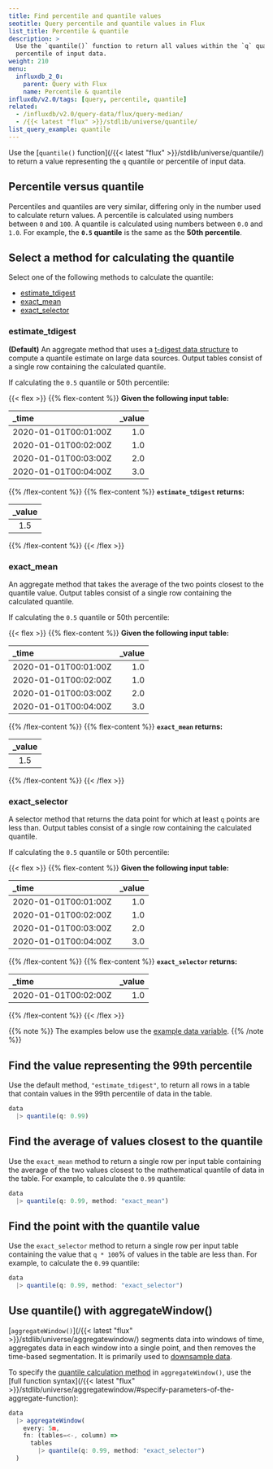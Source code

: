 ```yaml
---
title: Find percentile and quantile values
seotitle: Query percentile and quantile values in Flux
list_title: Percentile & quantile
description: >
  Use the `quantile()` function to return all values within the `q` quantile or
  percentile of input data.
weight: 210
menu:
  influxdb_2_0:
    parent: Query with Flux
    name: Percentile & quantile
influxdb/v2.0/tags: [query, percentile, quantile]
related:
  - /influxdb/v2.0/query-data/flux/query-median/
  - /{{< latest "flux" >}}/stdlib/universe/quantile/
list_query_example: quantile
---
```


Use the [`quantile()` function](/{{< latest "flux" >}}/stdlib/universe/quantile/)
to return a value representing the `q` quantile or percentile of input data.

## Percentile versus quantile
Percentiles and quantiles are very similar, differing only in the number used to calculate return values.
A percentile is calculated using numbers between `0` and `100`.
A quantile is calculated using numbers between `0.0` and `1.0`.
For example, the **`0.5` quantile** is the same as the **50th percentile**.

## Select a method for calculating the quantile
Select one of the following methods to calculate the quantile:

- [estimate_tdigest](#estimate_tdigest)
- [exact_mean](#exact_mean)
- [exact_selector](#exact_selector)

### estimate_tdigest
**(Default)** An aggregate method that uses a [t-digest data structure](https://github.com/tdunning/t-digest)
to compute a quantile estimate on large data sources.
Output tables consist of a single row containing the calculated quantile.

If calculating the `0.5` quantile or 50th percentile:

{{< flex >}}
{{% flex-content %}}
**Given the following input table:**

| _time                | _value |
|:-----                | ------:|
| 2020-01-01T00:01:00Z | 1.0    |
| 2020-01-01T00:02:00Z | 1.0    |
| 2020-01-01T00:03:00Z | 2.0    |
| 2020-01-01T00:04:00Z | 3.0    |
{{% /flex-content %}}
{{% flex-content %}}
**`estimate_tdigest` returns:**

| _value |
|:------:|
| 1.5    |
{{% /flex-content %}}
{{< /flex >}}

### exact_mean
An aggregate method that takes the average of the two points closest to the quantile value.
Output tables consist of a single row containing the calculated quantile.

If calculating the `0.5` quantile or 50th percentile:

{{< flex >}}
{{% flex-content %}}
**Given the following input table:**

| _time                | _value |
|:-----                | ------:|
| 2020-01-01T00:01:00Z | 1.0    |
| 2020-01-01T00:02:00Z | 1.0    |
| 2020-01-01T00:03:00Z | 2.0    |
| 2020-01-01T00:04:00Z | 3.0    |
{{% /flex-content %}}
{{% flex-content %}}
**`exact_mean` returns:**

| _value |
|:------:|
| 1.5    |
{{% /flex-content %}}
{{< /flex >}}

### exact_selector
A selector method that returns the data point for which at least `q` points are less than.
Output tables consist of a single row containing the calculated quantile.

If calculating the `0.5` quantile or 50th percentile:

{{< flex >}}
{{% flex-content %}}
**Given the following input table:**

| _time                | _value |
|:-----                | ------:|
| 2020-01-01T00:01:00Z | 1.0    |
| 2020-01-01T00:02:00Z | 1.0    |
| 2020-01-01T00:03:00Z | 2.0    |
| 2020-01-01T00:04:00Z | 3.0    |
{{% /flex-content %}}
{{% flex-content %}}
**`exact_selector` returns:**

| _time                | _value |
|:-----                | ------:|
| 2020-01-01T00:02:00Z | 1.0    |
{{% /flex-content %}}
{{< /flex >}}

{{% note %}}
The examples below use the [example data variable](/influxdb/v2.0/query-data/flux/#example-data-variable).
{{% /note %}}

## Find the value representing the 99th percentile
Use the default method, `"estimate_tdigest"`, to return all rows in a table that
contain values in the 99th percentile of data in the table.

```js
data
  |> quantile(q: 0.99)
```

## Find the average of values closest to the quantile
Use the `exact_mean` method to return a single row per input table containing the
average of the two values closest to the mathematical quantile of data in the table.
For example, to calculate the `0.99` quantile:

```js
data
  |> quantile(q: 0.99, method: "exact_mean")
```

## Find the point with the quantile value
Use the `exact_selector` method to return a single row per input table containing the
value that `q * 100`% of values in the table are less than.
For example, to calculate the `0.99` quantile:

```js
data
  |> quantile(q: 0.99, method: "exact_selector")
```

## Use quantile() with aggregateWindow()
[`aggregateWindow()`](/{{< latest "flux" >}}/stdlib/universe/aggregatewindow/)
segments data into windows of time, aggregates data in each window into a single
point, and then removes the time-based segmentation.
It is primarily used to [downsample data](/influxdb/v2.0/process-data/common-tasks/downsample-data/).

To specify the [quantile calculation method](#select-a-method-for-calculating-the-quantile) in
`aggregateWindow()`, use the [full function syntax](/{{< latest "flux" >}}/stdlib/universe/aggregatewindow/#specify-parameters-of-the-aggregate-function):

```js
data
  |> aggregateWindow(
    every: 5m,
    fn: (tables=<-, column) =>
      tables
        |> quantile(q: 0.99, method: "exact_selector")
  )
```
